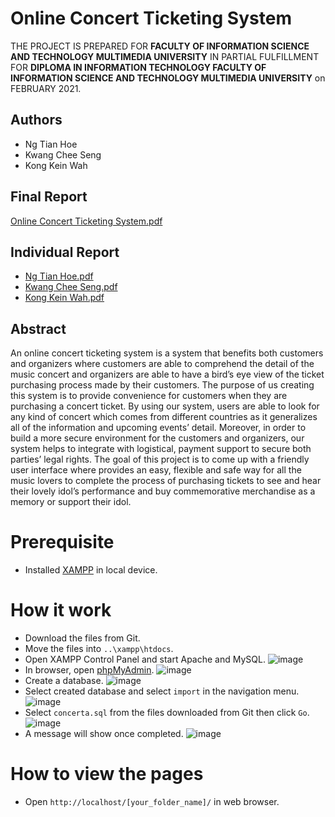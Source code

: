 # Online Concert Ticketing System

THE PROJECT IS PREPARED FOR **FACULTY OF INFORMATION SCIENCE AND TECHNOLOGY MULTIMEDIA UNIVERSITY** IN PARTIAL FULFILLMENT FOR **DIPLOMA IN INFORMATION TECHNOLOGY FACULTY OF INFORMATION SCIENCE AND TECHNOLOGY MULTIMEDIA UNIVERSITY** on FEBRUARY 2021.

## Authors
- Ng Tian Hoe
- Kwang Chee Seng
- Kong Kein Wah

## Final Report

[Online Concert Ticketing System.pdf](https://github.com/CheeseNG523/Online-Concert-Ticketing-System/files/6813993/DCP5521_FYP_FINAL_REPORT.Online.Concert.Ticketing.System.-.GROUP.pdf)

## Individual Report

- [Ng Tian Hoe.pdf](https://github.com/CheeseNG523/Online-Concert-Ticketing-System/files/6813999/DCP5521_FYP_FINAL_REPORT.Online.Concert.Ticketing.System.-.Individual.1191200726.NG.TIAN.HOE.pdf)
- [Kwang Chee Seng.pdf](https://github.com/CheeseNG523/Online-Concert-Ticketing-System/files/6813989/DCP5521_FYP_FINAL_REPORT.Online.Concert.Ticketing.System.-.Individual.1191201102.Kwang.Chee.Seng.pdf)
- [Kong Kein Wah.pdf](https://github.com/CheeseNG523/Online-Concert-Ticketing-System/files/6814002/DCP5521_FYP_FINAL_REPORT.Online.Concert.Ticketing.System.-.Individual.1191201503.Kong.Kein.Wah.pdf)

## Abstract

An online concert ticketing system is a system that benefits both customers and organizers where customers are able to comprehend the detail of the music concert and organizers are able to have a bird’s eye view of the ticket purchasing process made by their customers. The purpose of us creating this system is to provide convenience for customers when they are purchasing a concert ticket. By using our system, users are able to look for any kind of concert which comes from different countries as it generalizes all of the information and upcoming events’ detail. Moreover, in order to build a more secure environment for the customers and organizers, our system helps to integrate with logistical, payment support to secure both parties’ legal rights. The goal of this project is to come up with a friendly user interface where provides an easy, flexible and safe way for all the music lovers to complete the process of purchasing tickets to see and hear their lovely idol’s performance and buy commemorative merchandise as a memory or support their idol.

# Prerequisite
- Installed [XAMPP](https://www.apachefriends.org/index.html) in local device.

# How it work
- Download the files from Git.
- Move the files into `..\xampp\htdocs`.
- Open XAMPP Control Panel and start Apache and MySQL.
  ![image](https://user-images.githubusercontent.com/80963922/125410006-083f7f00-e3ef-11eb-89f8-ce1c6ea4d855.png)
- In browser, open [phpMyAdmin](http://localhost/phpmyadmin/).
  ![image](https://user-images.githubusercontent.com/80963922/125410072-1db4a900-e3ef-11eb-80b5-aa532ba5d412.png)
- Create a database.
  ![image](https://user-images.githubusercontent.com/80963922/125410552-90be1f80-e3ef-11eb-9c33-88ff19b3ed20.png)
- Select created database and select `import` in the navigation menu.
  ![image](https://user-images.githubusercontent.com/80963922/125410698-c105be00-e3ef-11eb-89c6-2dee73030218.png)
- Select `concerta.sql` from the files downloaded from Git then click `Go`.
  ![image](https://user-images.githubusercontent.com/80963922/125410932-fc07f180-e3ef-11eb-8539-c7701ea7dff4.png)
- A message will show once completed.
  ![image](https://user-images.githubusercontent.com/80963922/125411037-1a6ded00-e3f0-11eb-9de7-8c5b492c01a2.png)


# How to view the pages
- Open `http://localhost/[your_folder_name]/` in web browser.

